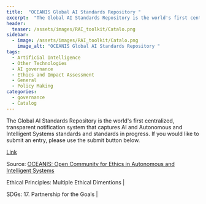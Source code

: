 ```yaml
---
title:  "OCEANIS Global AI Standards Repository "  
excerpt:  "The Global AI Standards Repository is the world's first centralized, transparent notification system that captures AI and Autonomous and Intelligent Systems standards and standards in progress. If you would like to submit an entry, please u (...)"  
header:
  teaser: /assets/images/RAI_toolkit/Catalo.png
sidebar:
  - image: /assets/images/RAI_toolkit/Catalo.png
    image_alt: "OCEANIS Global AI Standards Repository "
tags:
  - Artificial Intelligence
  - Other Technologies
  - AI governance
  - Ethics and Impact Assessment
  - General
  - Policy Making
categories:
  - governance
  - Catalog
---
```

The Global AI Standards Repository is the world's first centralized, transparent notification system that captures AI and Autonomous and Intelligent Systems standards and standards in progress. If you would like to submit an entry, please use the submit button below.

[Link](https://ethicsstandards.org/repository/)

Source: [OCEANIS: Open Community for Ethics in Autonomous and Intelligent Systems]()

Ethical Principles: Multiple Ethical Dimentions | 

SDGs: 17. Partnership for the Goals | 
